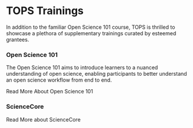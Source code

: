 # TOPS Trainings

In addition to the familiar Open Science 101 course, TOPS is thrilled to showcase a plethora of supplementary trainings curated by esteemed grantees.

### Open Science 101

The Open Science 101 aims to introduce learners to a nuanced understanding of open science, enabling participants to better understand an open science workflow from end to end.

Read More About Open Science 101

### ScienceCore

Read More about ScienceCore